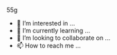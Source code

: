 55g
- 👀 I’m interested in ...
- 🌱 I’m currently learning ...
- 💞️ I’m looking to collaborate on ...
- 📫 How to reach me ...

<!---
55guru/55guru is a ✨ special ✨ repository because its `README.md` (this file) appears on your GitHub profile.
You can click the Preview link to take a look at your changes.
--->

